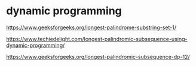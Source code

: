 # dynamic programming

https://www.geeksforgeeks.org/longest-palindrome-substring-set-1/

https://www.techiedelight.com/longest-palindromic-subsequence-using-dynamic-programming/

https://www.geeksforgeeks.org/longest-palindromic-subsequence-dp-12/
